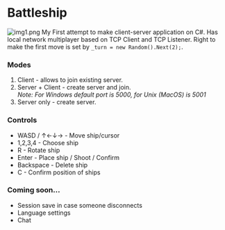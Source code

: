 # Battleship
![img1.png](Resources%2Fimg1.png)
My First attempt to make client-server application on C#.
Has local network multiplayer based on TCP Client and TCP Listener.
Right to make the first move is set by `_turn = new Random().Next(2);`.

### Modes
1. Client - allows to join existing server.
2. Server + Client - create server and join.
  <br>_Note: For Windows default port is 5000, for Unix (MacOS) is 5001_
3. Server only - create server.

### Controls
- WASD / ↑←↓→ - Move ship/cursor
- 1,2,3,4 - Choose ship
- R - Rotate ship
- Enter - Place ship / Shoot / Confirm
- Backspace - Delete ship
- C - Confirm position of ships

### Coming soon...
- Session save in case someone disconnects
- Language settings
- Chat

